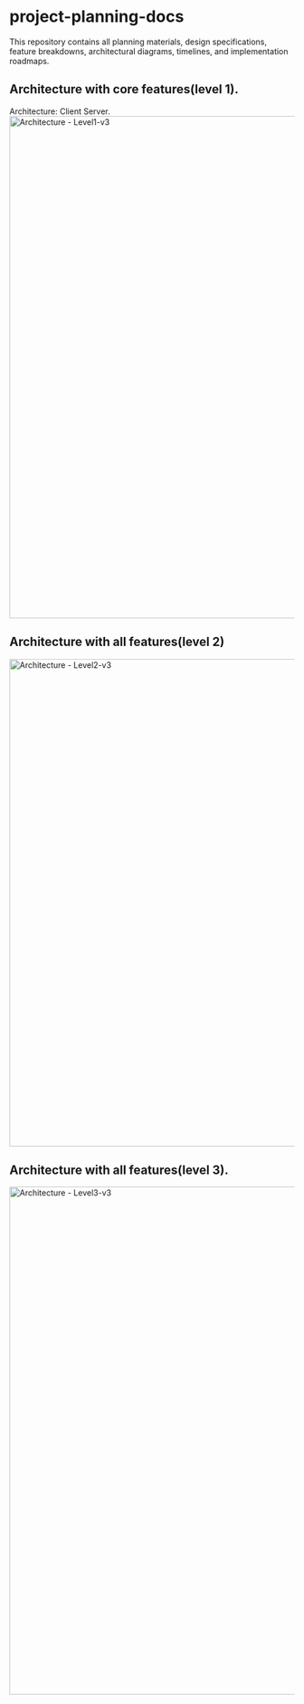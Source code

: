 # project-planning-docs
This repository contains all planning materials, design specifications, feature breakdowns, architectural diagrams, timelines, and implementation roadmaps.

## Architecture with core features(level 1).
Architecture: Client Server.
<img width="1384" height="888" alt="Architecture - Level1-v3" src="https://github.com/user-attachments/assets/6d7a2fd4-35ce-40ae-9728-ba462fb8ee86" />

## Architecture with all features(level 2)
<img width="1099" height="862" alt="Architecture - Level2-v3" src="https://github.com/user-attachments/assets/74c068a9-b3ca-4b16-98bb-34af3e714221" />

## Architecture with all features(level 3).
<img width="907" height="898" alt="Architecture - Level3-v3" src="https://github.com/user-attachments/assets/7e5c0207-ce0f-4498-a985-0396ac04037a" />

